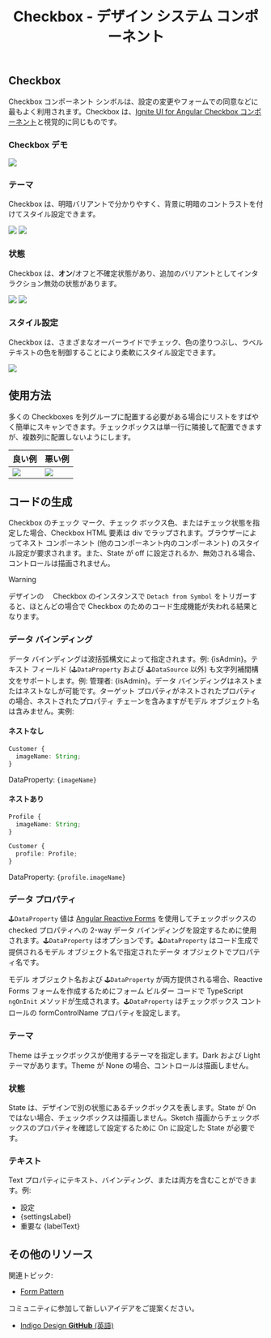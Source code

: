 ﻿---
title: Checkbox - デザイン システム コンポーネント
_description: Checkbox コンポーネント シンボルは、ユーザーが選択にマークできる機能を提供します。
_keywords: デザイン システム, Sketch, Ignite UI for Angular, コンポーネント, UI ライブラリ, ウィジェット
_language: ja
---

## Checkbox

Checkbox コンポーネント シンボルは、設定の変更やフォームでの同意などに最もよく利用されます。Checkbox は、[Ignite UI for Angular Checkbox コンポーネント](https://jp.infragistics.com/products/ignite-ui-angular/angular/components/checkbox.html)と視覚的に同じものです。

### Checkbox デモ

<img src="../images/checkbox_demo.png" srcset="../images/checkbox_demo@2x.png 2x" />

### テーマ

Checkbox は、明暗バリアントで分かりやすく、背景に明暗のコントラストを付けてスタイル設定できます。

<img src="../images/checkbox_dark.png" srcset="../images/checkbox_dark@2x.png 2x" />
<img src="../images/checkbox_light.png" srcset="../images/checkbox_light@2x.png 2x" />

### 状態

Checkbox は、**オン**/オフと不確定状態があり、追加のバリアントとしてインタラクション無効の状態があります。

<img src="../images/checkbox_states.png" srcset="../images/checkbox_states@2x.png 2x" />
<img src="../images/checkbox_selection.png" srcset="../images/checkbox_selection@2x.png 2x" />

### スタイル設定

Checkbox は、さまざまなオーバーライドでチェック、色の塗りつぶし、ラベル テキストの色を制御することにより柔軟にスタイル設定できます。

<img src="../images/calendar_styling.png" srcset="../images/calendar_styling@2x.png 2x" />

## 使用方法

多くの Checkboxes を列グループに配置する必要がある場合にリストをすばやく簡単にスキャンできます。チェックボックスは単一行に隣接して配置できますが、複数列に配置しないようにします。

| 良い例                                                                             | 悪い例                                                                                 |
| ---------------------------------------------------------------------------------- | -------------------------------------------------------------------------------------- |
| <img src="../images/checkbox_do1.png" srcset="../images/checkbox_do1@2x.png 2x" /> | <img src="../images/checkbox_dont1.png" srcset="../images/checkbox_dont1@2x.png 2x" /> |

## コードの生成

Checkbox のチェック マーク、チェック ボックス色、またはチェック状態を指定した場合、Checkbox HTML 要素は div でラップされます。ブラウザーによってネスト コンポーネント (他のコンポーネント内のコンポーネント) のスタイル設定が要求されます。また、State が off に設定されるか、無効される場合、コントロールは描画されません。

> [!WARNING]
> デザインの　 Checkbox のインスタンスで `Detach from Symbol` をトリガーすると、ほとんどの場合で Checkbox のためのコード生成機能が失われる結果となります。

### データ バインディング

データ バインディングは波括弧構文によって指定されます。例: {isAdmin}。テキスト フィールド (`🕹️DataProperty` および `🕹DataSource` 以外) も文字列補間構文をサポートします。例: 管理者: {isAdmin}。データ バインディングはネストまたはネストなしが可能です。ターゲット プロパティがネストされたプロパティの場合、ネストされたプロパティ チェーンを含みますがモデル オブジェクト名は含みません。実例:

#### ネストなし

```typescript
Customer {
  imageName: String;
}
```

DataProperty: `{imageName}`

#### ネストあり

```typescript
Profile {
  imageName: String;
}

Customer {
  profile: Profile;
}
```

DataProperty: `{profile.imageName}`

### データ プロパティ

`🕹️DataProperty` 値は [Angular Reactive Forms](https://angular.io/guide/reactive-forms) を使用してチェックボックスの checked プロパティへの 2-way データ バインディングを設定するために使用されます。`🕹️DataProperty` はオプションです。`🕹️DataProperty` はコード生成で提供されるモデル オブジェクト名で指定されたデータ オブジェクトでプロパティ名です。

モデル オブジェクト名および `🕹️DataProperty` が両方提供される場合、Reactive Forms フォームを作成するためにフォーム ビルダー コードで TypeScript `ngOnInit` メソッドが生成されます。`🕹️DataProperty` はチェックボックス コントロールの formControlName プロパティを設定します。

### テーマ

Theme はチェックボックスが使用するテーマを指定します。Dark および Light テーマがあります。Theme が None の場合、コントロールは描画しません。

### 状態

State は、デザインで別の状態にあるチックボックスを表します。State が On ではない場合、チェックボックスは描画しません。Sketch 描画からチェックボックスのプロパティを確認して設定するために On に設定した State が必要です。

### テキスト

Text プロパティにテキスト、バインディング、または両方を含むことができます。例:

- 設定
- {settingsLabel}
- 重要な {labelText}

## その他のリソース

関連トピック:

- [Form Pattern](../patterns/form.md)
  <div class="divider--half"></div>

コミュニティに参加して新しいアイデアをご提案ください。

- [Indigo Design **GitHub** (英語)](https://github.com/IgniteUI/design-system-docfx)
